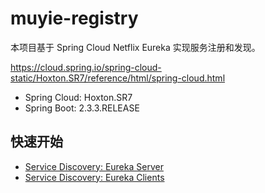 # muyie-registry

本项目基于 Spring Cloud Netflix Eureka 实现服务注册和发现。

https://cloud.spring.io/spring-cloud-static/Hoxton.SR7/reference/html/spring-cloud.html

- Spring Cloud: Hoxton.SR7
- Spring Boot: 2.3.3.RELEASE

## 快速开始

- [Service Discovery: Eureka Server](./docs/Eureka-Server.md)
- [Service Discovery: Eureka Clients](./docs/Eureka-Client.md)